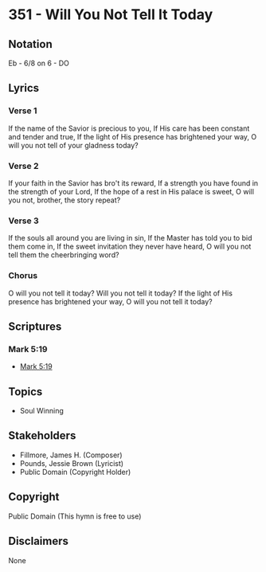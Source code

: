 # 351 - Will You Not Tell It Today

## Notation

Eb - 6/8 on 6 - DO

## Lyrics

### Verse 1

If the name of the Savior is precious to you, If His care has been constant and tender and true, If the light of His presence has brightened your way, O will you not tell of your gladness today?

### Verse 2

If your faith in the Savior has bro't its reward, If a strength you have found in the strength of your Lord, If the hope of a rest in His palace is sweet, O will you not, brother, the story repeat?

### Verse 3

If the souls all around you are living in sin, If the Master has told you to bid them come in, If the sweet invitation they never have heard, O will you not tell them the cheerbringing word?

### Chorus

O will you not tell it today? Will you not tell it today? If the light of His presence has brightened your way, O will you not tell it today?


## Scriptures

### Mark 5:19

- [Mark 5:19](https://www.biblegateway.com/passage/?search=Mark%205%3A19)


## Topics

- Soul Winning

## Stakeholders

- Fillmore, James H. (Composer)
- Pounds, Jessie Brown (Lyricist)
- Public Domain (Copyright Holder)

## Copyright

Public Domain
(This hymn is free to use)

## Disclaimers

None

